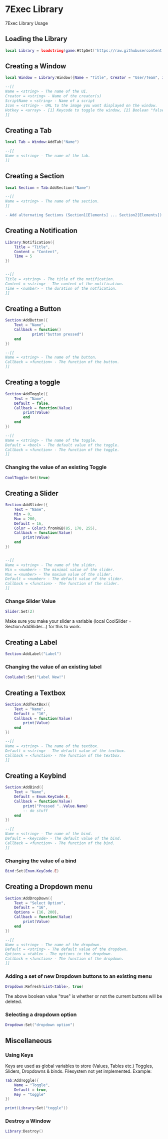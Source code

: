 # 7Exec Library
7Exec Library Usage

## Loading the Library
```lua
local Library = loadstring(game:HttpGet('https://raw.githubusercontent.com/Player788/luau1/main/source.lua'))()
```

## Creating a Window
```lua
local Window = Library:Window({Name = "Title", Creator = "User/Team", Icon = "rbxassetid://YourIconId", Hotkey = {"Semicolon",false} })

--[[
Name = <string> - The name of the UI.
Creator = <string> - Name of the creator(s)
ScriptName = <string> - Name of a script
Icon = <string> - URL to the image you want displayed on the window.
Hotkey = <array> - [1] Keycode to toggle the window, [2] Boolean "false" to make the window toggle only.
]]

```

## Creating a Tab
```lua
local Tab = Window:AddTab("Name")

--[[
Name = <string> - The name of the tab.
]]
```

## Creating a Section
```lua
local Section = Tab:AddSection("Name")

--[[
Name = <string> - The name of the section.
]]
```
```diff
- Add alternating Sections (Section1[Elements] ... Section2[Elements]) because AutomaticSizeXY doesn't support Scale. 
```

## Creating a Notification
```lua
Library:Notification({
	Title = "Title",
	Content = "Content",
	Time = 5
})


--[[
Title = <string> - The title of the notification.
Content = <string> - The content of the notification.
Time = <number> - The duration of the notfication.
]]
```



## Creating a Button
```lua
Section:AddButton({
	Text = "Name",
	Callback = function()
      		print("button pressed")
  	end    
})

--[[
Name = <string> - The name of the button.
Callback = <function> - The function of the button.
]]
```


## Creating a toggle
```lua
Section:AddToggle({
	Text = "Name",
	Default = false,
	Callback = function(Value)
		print(Value)
		end
	end
})

--[[
Name = <string> - The name of the toggle.
Default = <bool> - The default value of the toggle.
Callback = <function> - The function of the toggle.
]]
```

### Changing the value of an existing Toggle
```lua
CoolToggle:Set(true)
```

## Creating a Slider
```lua
Section:AddSlider({
	Text = "Name",
	Min = 0,
	Max = 200,
	Default = 16,
	Color = Color3.fromRGB(85, 170, 255),
	Callback = function(Value)
		print(Value)
	end
})


--[[
Name = <string> - The name of the slider.
Min = <number> - The minimal value of the slider.
Max = <number> - The maxium value of the slider.
Default = <number> - The default value of the slider.
Callback = <function> - The function of the slider.
]]
```

### Change Slider Value
```lua
Slider:Set(2)
```
Make sure you make your slider a variable (local CoolSlider = Section:AddSlider...) for this to work.


## Creating a Label
```lua
Section:AddLabel("Label")
```

### Changing the value of an existing label
```lua
CoolLabel:Set("Label New!")
```


## Creating a Textbox
```lua
Section:AddTextBox({
	Text = "Name",
	Default = "16",
	Callback = function(Value)
		print(Value)
	end
})

--[[
Name = <string> - The name of the textbox.
Default = <string> - The default value of the textbox.
Callback = <function> - The function of the textbox.
]]
```


## Creating a Keybind
```lua
Section:AddBind({
	Text = "Name",
	Default = Enum.KeyCode.E,
	Callback = function(Value)
		print("Pressed "..Value.Name)
		-- do stuff
	end    
})

--[[
Name = <string> - The name of the bind.
Default = <keycode> - The default value of the bind.
Callback = <function> - The function of the bind.
]]
```

### Changing the value of a bind
```lua
Bind:Set(Enum.KeyCode.E)
```


## Creating a Dropdown menu
```lua
Section:AddDropDown({
	Text = "Select Option",
	Default = "16",
	Options = {16, 200},
	Callback = function(Value)
		print(Value)
	end
})

--[[
Name = <string> - The name of the dropdown.
Default = <string> - The default value of the dropdown.
Options = <table> - The options in the dropdown.
Callback = <function> - The function of the dropdown.
]]
```

### Adding a set of new Dropdown buttons to an existing menu
```lua
Dropdown:Refresh(List<table>, true)
```

The above boolean value "true" is whether or not the current buttons will be deleted.

### Selecting a dropdown option
```lua
Dropdown:Set("dropdown option")
```

## Miscellaneous

### Using Keys
Keys are used as global variables to store (Values, Tables etc.) Toggles, Sliders, Dropdowns & binds. Filesystem not yet implemented.
Example:
```lua
Tab:AddToggle({
    Name = "Toggle",
    Default = true,
    Key = "toggle"
})
```
```lua
print(Library:Get("toggle"))
```

### Destroy a Window
```lua
Library:Destroy()
```

